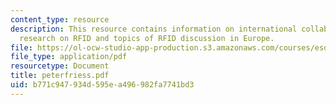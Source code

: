 ```yaml
---
content_type: resource
description: This resource contains information on international collaboration, European
  research on RFID and topics of RFID discussion in Europe.
file: https://ol-ocw-studio-app-production.s3.amazonaws.com/courses/esd-290-special-topics-in-supply-chain-management-spring-2005/b771c947934d595ea496982fa7741bd3_peterfriess.pdf
file_type: application/pdf
resourcetype: Document
title: peterfriess.pdf
uid: b771c947-934d-595e-a496-982fa7741bd3
---
```

